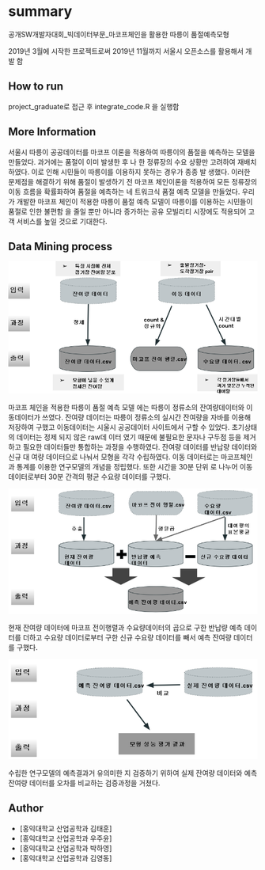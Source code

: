 # summary
공개SW개발자대회_빅데이터부문_마코프체인을 활용한 따릉이 품절예측모형

2019년 3월에 시작한 프로젝트로써 2019년 11월까지 서울시 오픈소스를 활용해서 개발 함


## How to run
project_graduate로 접근 후 integrate_code.R 을 실행함

## More Information
서울시 따릉이 공공데이터를 마코프 이론을 적용하여 따릉이의 품절을 예측하는 모델을 만들었다.
과거에는 품절이 이미 발생한 후 나 한 정류장의 수요 상황만 고려하여 재배치하였다. 이로 인해 시민들이 따릉이를 이용하지 못하는 경우가 종종 발
생했다. 이러한 문제점을 해결하기 위해 품절이 발생하기 전 마코프 체인이론을 적용하여 모든 정류장의 이동 흐름을 확률화하여 품절을 예측하는 네
트워크식 품절 예측 모델을 만들었다. 우리가 개발한 마코프 체인이 적용한 따릉이 품절 예측 모델이 따릉이를 이용하는 시민들이 품절로 인한 불편함
을 줄일 뿐만 아니라 증가하는 공유 모빌리티 시장에도 적용되어 고객 서비스를 높일 것으로 기대한다.

## Data Mining process 
![Screenshot](picture1.png)

마코프 체인을 적용한 따릉이 품절 예측 모델 에는 따릉이 정류소의 잔여량데이터와 이동데이터가 쓰였다. 잔여량 데이터는 따릉이 정류소의 실시간 
잔여량을 자바를 이용해 저장하여 구했고 이동데이터는 시울시 공공데이터 사이트에서 구할 수 있었다. 초기상태의 데이터는 정제 되지 않은 raw데
이터 였기 때문에 불필요한 문자나 구두점 등을 제거하고 필요한 데이터들만 통합하는 과정을 수행하였다. 잔여량 데이터를 반납량 데이터와 신규 대
여량 데이터으로 나눠서 모형을 각각 수립하였다. 이동 데이터로는 마코프체인과 통계를 이용한 연구모델의 개념을 정립했다. 또한 시간을 30분 단위
로 나누어 이동 데이터로부터 30분 간격의 평균 수요량 데이터를 구했다. 

![Screenshot](picture2.png)

현재 잔여량 데이터에 마코프 전이행렬과 수요량데이터의 곱으로 구한 반납량 예측 데이터를 더하고 수요량 데이터로부터 구한 신규 수요량 데이터를 
빼서 예측 잔여량 데이터를 구했다.

![Screenshot](picture3.png)

수립한 연구모델의 예측결과거 유의미한 지 검증하기 위하여 실제 잔여량 데이터와 예측 잔여량 데이터를 오차를 비교하는 검증과정을 거쳤다.

## Author
* [홍익대학교 산업공학과 김태훈]
* [홍익대학교 산업공학과 우주윤]
* [홍익대학교 산업공학과 박하영]
* [홍익대학교 산업공학과 김영동]



